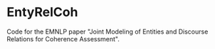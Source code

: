 # EntyRelCoh
Code for the EMNLP paper "Joint Modeling of Entities and Discourse Relations for Coherence Assessment".
